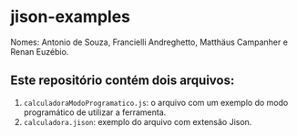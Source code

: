 # jison-examples
Nomes: Antonio de Souza, Francielli Andreghetto, Matthäus Campanher e Renan Euzébio.
## Este repositório contém dois arquivos: 
1. ```calculadoraModoProgramatico.js```: o arquivo com um exemplo do modo programático de utilizar a ferramenta.
2. ```calculadora.jison```: exemplo do arquivo com extensão Jison.
